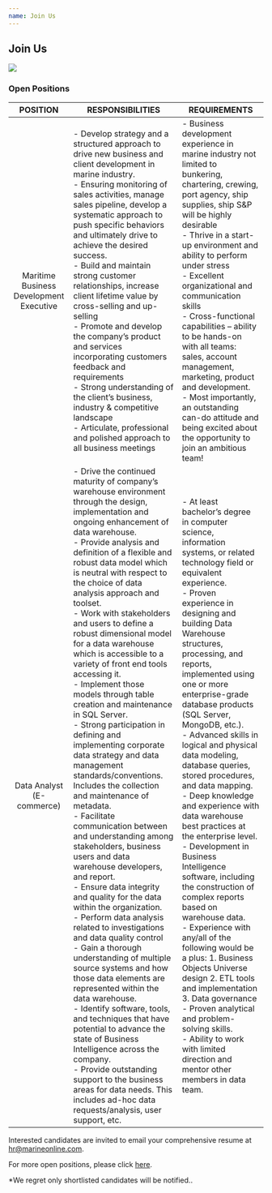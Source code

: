 ```yaml
---
name: Join Us
---
```


## Join Us

![](https://bwec-file.oss-cn-hongkong.aliyuncs.com/cms/jobs_opportunities.jpg)

### Open Positions

|POSITION|RESPONSIBILITIES|REQUIREMENTS|
|:-:|---|---|
|Maritime Business Development Executive|- Develop strategy and a structured approach to drive new business and client development in marine industry.<br>- Ensuring monitoring of sales activities, manage sales pipeline, develop a systematic approach to push specific behaviors and ultimately drive to achieve the desired success.<br>- Build and maintain strong customer relationships, increase client lifetime value by cross-selling and up-selling<br>- Promote and develop the company’s product and services incorporating customers feedback and requirements<br>- Strong understanding of the client’s business, industry & competitive landscape<br>- Articulate, professional and polished approach to all business meetings|- Business development experience in marine industry not limited to bunkering, chartering, crewing, port agency, ship supplies, ship S&P will be highly desirable<br>- Thrive in a start-up environment and ability to perform under stress<br>- Excellent organizational and communication skills<br>- Cross-functional capabilities – ability to be hands-on with all teams: sales, account management, marketing, product and development.<br>- Most importantly, an outstanding can-do attitude and being excited about the opportunity to join an ambitious team!|
|Data Analyst (E-commerce)|- Drive the continued maturity of company’s warehouse environment through the design, implementation and ongoing enhancement of data warehouse.<br>- Provide analysis and definition of a flexible and robust data model which is neutral with respect to the choice of data analysis approach and toolset.<br>- Work with stakeholders and users to define a robust dimensional model for a data warehouse which is accessible to a variety of front end tools accessing it.<br>- Implement those models through table creation and maintenance in SQL Server.<br>- Strong participation in defining and implementing corporate data strategy and data management standards/conventions. Includes the collection and maintenance of metadata.<br>- Facilitate communication between and understanding among stakeholders, business users and data warehouse developers, and report.<br>- Ensure data integrity and quality for the data within the organization.<br>- Perform data analysis related to investigations and data quality control<br>- Gain a thorough understanding of multiple source systems and how those data elements are represented within the data warehouse.<br>- Identify software, tools, and techniques that have potential to advance the state of Business Intelligence across the company.<br>- Provide outstanding support to the business areas for data needs. This includes ad-hoc data requests/analysis, user support, etc.|- At least bachelor’s degree in computer science, information systems, or related technology field or equivalent experience.<br>- Proven experience in designing and building Data Warehouse structures, processing, and reports, implemented using one or more enterprise-grade database products (SQL Server, MongoDB, etc.).<br>- Advanced skills in logical and physical data modeling, database queries, stored procedures, and data mapping.<br>- Deep knowledge and experience with data warehouse best practices at the enterprise level.<br>- Development in Business Intelligence software, including the construction of complex reports based on warehouse data.<br>- Experience with any/all of the following would be a plus: 1. Business Objects Universe design 2. ETL tools and implementation 3. Data governance<br>- Proven analytical and problem-solving skills.<br>- Ability to work with limited direction and mentor other members in data team.|

Interested candidates are invited to email your comprehensive resume at [hr@marineonline.com](mailto:hr@marineonline.com).

For more open positions, please click [here](https://www.jobstreet.com.sg/en/job-search/jobs-at-marine-online-pte-ltd/).

*We regret only shortlisted candidates will be notified..
